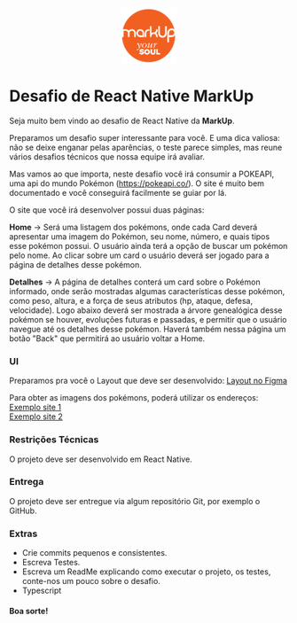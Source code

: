 <p  align="center"> <img src="logo.png" width="100"> </p >

# Desafio de React Native MarkUp

Seja muito bem vindo ao desafio de React Native da **MarkUp**.

Preparamos um desafio super interessante para você. E uma dica valiosa: não se deixe enganar pelas aparências, o teste parece simples, mas reune vários desafios técnicos que nossa equipe irá avaliar.

Mas vamos ao que importa, neste desafio você irá consumir a POKEAPI, uma api do mundo Pokémon (https://pokeapi.co/). O site é muito bem documentado e você conseguirá facilmente se guiar por lá.

O site que você irá desenvolver possui duas páginas:

**Home** -> Será uma listagem dos pokémons, onde cada Card deverá apresentar uma imagem do Pokémon, seu nome, número, e quais tipos esse pokémon possui. O usuário ainda terá a opção de buscar um pokémon pelo nome. Ao clicar sobre um card o usuário deverá ser jogado para a página de detalhes desse pokémon.

**Detalhes** -> A página de detalhes conterá um card sobre o Pokémon informado, onde serão mostradas algumas características desse pokémon, como peso, altura, e a força de seus atributos (hp, ataque, defesa, velocidade). Logo abaixo deverá ser mostrada a árvore genealógica desse pokémon se houver, evoluções futuras e passadas, e permitir que o usuário navegue até os detalhes desse pokémon. Haverá também nessa página um botão "Back" que permitirá ao usuário voltar a Home.

### UI

Preparamos pra você o Layout que deve ser desenvolvido:
[Layout no Figma](https://www.figma.com/file/gedYbNMalFBJRN0wulXUxP/Untitled?node-id=0%3A1)

Para obter as imagens dos pokémons, poderá utilizar os endereços:<br/>
[Exemplo site 1](https://assets.pokemon.com/assets/cms2/img/pokedex/detail/001.png)<br/>
[Exemplo site 2](https://pokeres.bastionbot.org/images/pokemon/1.png)

### Restrições Técnicas

O projeto deve ser desenvolvido em React Native.

### Entrega

O projeto deve ser entregue via algum repositório Git, por exemplo o GitHub.

### Extras

- Crie commits pequenos e consistentes.
- Escreva Testes.
- Escreva um ReadMe explicando como executar o projeto, os testes, conte-nos um pouco sobre o desafio.
- Typescript

#### Boa sorte!

